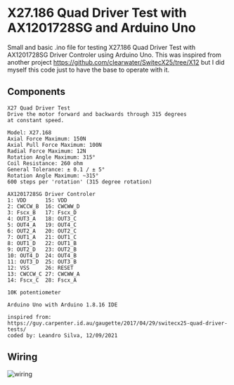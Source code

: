 # X27.186 Quad Driver Test with AX1201728SG and Arduino Uno

Small and basic .ino file for testing X27.186 Quad Driver Test with AX1201728SG Driver Controler using Arduino Uno. This was inspired from another project https://github.com/clearwater/SwitecX25/tree/X12 but I did myself this code just to have the base to operate with it.

## Components 

```
X27 Quad Driver Test
Drive the motor forward and backwards through 315 degrees
at constant speed.

Model: X27.168
Axial Force Maximum: 150N
Axial Pull Force Maximum: 100N
Radial Force Maximum: 12N
Rotation Angle Maximum: 315°
Coil Resistance: 260 ohm
General Tolerance: ± 0.1 / ± 5°
Rotation Angle Maximum: ~315°
600 steps per 'rotation' (315 degree rotation)

AX1201728SG Driver Controler
1: VDD      15: VDD
2: CWCCW_B  16: CWCWW_D
3: Fscx_B   17: Fscx_D
4: OUT3_A   18: OUT3_C
5: OUT4_A   19: OUT4_C
6: OUT2_A   20: OUT2_C
7: OUT1_A   21: OUT1_C
8: OUT1_D   22: OUT1_B
9: OUT2_D   23: OUT2_B
10: OUT4_D  24: OUT4_B
11: OUT3_D  25: OUT3_B
12: VSS     26: RESET
13: CWCCW_C 27: CWCWW_A
14: Fscx_C  28: Fscx_A

10K potentiometer

Arduino Uno with Arduino 1.8.16 IDE

inspired from: https://guy.carpenter.id.au/gaugette/2017/04/29/switecx25-quad-driver-tests/
coded by: Leandro Silva, 12/09/2021
```

## Wiring

![wiring](https://user-images.githubusercontent.com/32444168/133330388-b8a7cbf4-41fd-47bc-ac2b-2bc1d511bf70.jpg)
